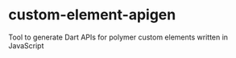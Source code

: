 custom-element-apigen
=====================

Tool to generate Dart APIs for polymer custom elements written in JavaScript
